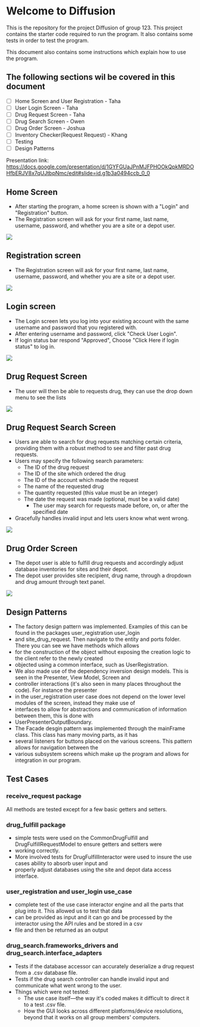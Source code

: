 # Welcome to Diffusion

This is the repository for the project Diffusion of group 123. This project contains the starter code required to run
the program. It also contains some tests in order to test the program.

This document also contains some instructions which explain how to use the program.

## The following sections wil be covered in this document
- [ ] Home Screen and User Registration - Taha
- [ ] User Login Screen - Taha
- [ ] Drug Request Screen - Taha
- [ ] Drug Search Screen - Owen
- [ ] Drug Order Screen  - Joshua
- [ ] Inventory Checker(Request Request) - Khang
- [ ] Testing 
- [ ] Design Patterns

Presentation link: https://docs.google.com/presentation/d/1GYFGUaJPnMJFPHOOkQpkMRDOHfbERJV8x7qUJtbpNmc/edit#slide=id.g1b3a0494ccb_0_0

## Home Screen

* After starting the program, a home screen is shown with a "Login" and "Registration" button.
* The Registration screen will ask for your first name, last name, username, password, and whether you are a site or a 
depot user.

![](project_images/home_screen.png)

## Registration screen

* The Registration screen will ask for your first name, last name, username, password, and whether you are a site or a 
depot user.

![](project_images/user_registration_screen.png)

## Login screen

* The Login screen lets you log into your existing account with the same username and password that you registered with.
* After entering username and password, click "Check User Login".
* If login status bar respond "Approved", Choose "Click Here if login status" to log in.

![](project_images/user_login_success.png)


## Drug Request Screen

* The user will then be able to requests drug, they can use the drop down menu to see the lists

![](project_images/drug_request_screen.png)


## Drug Request Search Screen

* Users are able to search for drug requests matching certain criteria, providing them with a robust method to see and filter past drug requests.
* Users may specify the following search parameters:
  * The ID of the drug request
  * The ID of the site which ordered the drug
  * The ID of the account which made the request
  * The name of the requested drug
  * The quantity requested (this value must be an integer)
  * The date the request was made (optional, must be a valid date)
    * The user may search for requests made before, on, or after the specified date
* Gracefully handles invalid input and lets users know what went wrong.

![](project_images/drug_search_screen.png)


## Drug Order Screen

* The depot user is able to fulfill drug requests and accordingly adjust database inventories for sites and their depot.
* The depot user provides site recipient, drug name, through a dropdown and drug amount through text panel.

![](project_images/drug_order_screen.png)



## Design Patterns
* The factory design pattern was implemented. Examples of this can be found in the packages user_registration user_login
* and site_drug_request. Then navigate to the entity and ports folder. There you can see we have methods which allows 
* for the construction of the object without exposing the creation logic to the client refer to the newly created
* objected using a common interface, such as UserRegistration.
* We also made use of the dependency inversion design models. This is seen in the Presenter, View Model, Screen and
* controller interactions (it's also seen in many places throughout the code). For instance the presenter 
* in the user_registration user case does not depend on the lower level modules of the screen, instead they make use of
* interfaces to allow for abstractions and communication of information between them, this is done with 
* UserPresenterOutputBoundary.
* The Facade desgin pattern was implemented through the mainFrame class. This class has many moving parts, as it has 
* several listeners for buttons placed on the various screens. This pattern allows for navigation between the 
* various subsystem screens which make up the program and allows for integration in our program.



## Test Cases

### receive_request package
All methods are tested except for a few basic getters and setters.

### drug_fulfill package
* simple tests were used on the CommonDrugFulfill and DrugFulfillRequestModel to ensure getters and setters were
* working correctly.
* More involved tests for DrugFulfillInteractor were used to insure the use cases ability to absorb user input and
* properly adjust databases using the site and depot data access interface.

### user_registration and user_login use_case
* complete test of the use case interactor engine and all the parts that plug into it. This allowed us to test that data
* can be provided as input and it can go and be processed by the interactor using the API rules and be stored in a csv 
* file and then be returned as an output

### drug_search.frameworks_drivers and drug_search.interface_adapters
* Tests if the database accessor can accurately deserialize a drug request from a .csv database file.
* Tests if the drug search controller can handle invalid input and communicate what went wrong to the user.
* Things which were not tested:
  * The use case itself—the way it's coded makes it difficult to direct it to a test .csv file.
  * How the GUI looks across different platforms/device resolutions, beyond that it works on all group members' computers.
